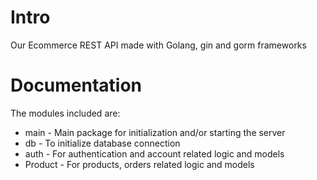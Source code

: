 # Intro   
Our Ecommerce REST API made with Golang, gin and gorm frameworks  

# Documentation  
The modules included are:  
- main - Main package for initialization and/or starting the server
- db - To initialize database connection
- auth - For authentication and account related logic and models
- Product - For products, orders related logic and models
